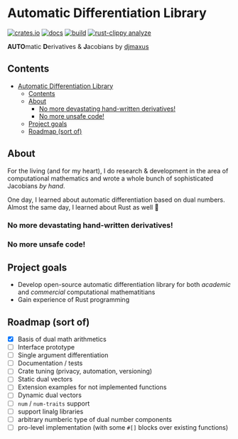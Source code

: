 # Automatic Differentiation Library

[![crates.io](https://img.shields.io/crates/v/autodj.svg)](https://crates.io/crates/autodj)
[![docs](https://docs.rs/autodj/badge.svg)](https://docs.rs/autodj/)
[![build](https://github.com/djmaxus/autodj/actions/workflows/rust.yml/badge.svg)](https://github.com/djmaxus/autodj/)
[![rust-clippy analyze](https://github.com/djmaxus/autodj/actions/workflows/rust-clippy.yml/badge.svg)](https://github.com/djmaxus/autodj/actions/workflows/rust-clippy.yml)

**AUTO**matic **D**erivatives & **J**acobians by [djmaxus](https://djmaxus.github.io/)

## Contents

- [Automatic Differentiation Library](#automatic-differentiation-library)
  - [Contents](#contents)
  - [About](#about)
    - [No more devastating hand-written derivatives!](#no-more-devastating-hand-written-derivatives)
    - [No more unsafe code!](#no-more-unsafe-code)
  - [Project goals](#project-goals)
  - [Roadmap (sort of)](#roadmap-sort-of)

## About

For the living (and for my heart),
I do research & development in the area of computational mathematics
and wrote a whole bunch of sophisticated Jacobians _by hand_.

One day, I learned about automatic differentiation based on dual numbers.
Almost the same day, I learned about Rust as well :crab:

### No more devastating hand-written derivatives!

### No more unsafe code!

## Project goals

- Develop open-source automatic differentiation library
  for both _academic_ and _commercial_ computational mathematitians
- Gain experience of Rust programming

## Roadmap (sort of)

- [x] Basis of dual math arithmetics
- [ ] Interface prototype
- [ ] Single argument differentiation
- [ ] Documentation / tests
- [ ] Crate tuning (privacy, automation, versioning)
- [ ] Static dual vectors
- [ ] Extension examples for not implemented functions
- [ ] Dynamic dual vectors
- [ ] `num` / `num-traits` support
- [ ] support linalg libraries
- [ ] arbitrary numberic type of dual number components
- [ ] pro-level implementation (with some `#[]` blocks over existing functions)

[github]: https://github.com/djmaxus/autodj
[crates]: https://crates.io/crates/autodj
